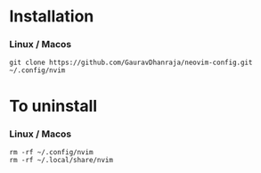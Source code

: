 # Installation

### Linux / Macos
```
git clone https://github.com/GauravDhanraja/neovim-config.git ~/.config/nvim

```
# To uninstall

### Linux / Macos
```
rm -rf ~/.config/nvim
rm -rf ~/.local/share/nvim
```
